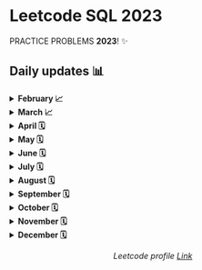 # __Leetcode SQL 2023__

PRACTICE PROBLEMS __2023__! ✨

## __Daily updates__ 📊

<!-- 
📈: In progress
🗓: Not started
🏆: Accomplished 
-->


<!-- March -->

<details>
<summary><b>February 📈</b></summary>

#### [February LeetCoding Challenge](https://github.com/Ahmed-Camara/Leetcode-SQL-2023/tree/main/February)

| Day | Challenge | Done | Day | Challenge | Done | Day | Challenge | Done |
|-----|-----------|------|-----|-----------|------|-----|-----------|------|
| 1 | [175. Combine Two Tables](https://github.com/Ahmed-Camara/Leetcode-SQL-2023/blob/main/February/Combine_Two_Tables.sql) | ✅ | 2 | [182. Duplicate Emails](https://github.com/Ahmed-Camara/Leetcode-SQL-2023/blob/main/February/Duplicate_Emails.sql) | ✅ | 3 | [183. Customers Who Never Order](https://github.com/Ahmed-Camara/Leetcode-SQL-2023/blob/main/February/Customers_Who_Never_Order.sql) | ✅ |
| 4 | [196. Delete Duplicate Emails](https://github.com/Ahmed-Camara/Leetcode-SQL-2023/blob/main/February/Delete_Duplicate_Emails.sql) | ✅ | 5 | [197. Rising Temperature](https://github.com/Ahmed-Camara/Leetcode-SQL-2023/blob/main/February/RisingTemperature.sql) | ✅ | 6 | [584. Find Customer Referee](https://github.com/Ahmed-Camara/Leetcode-SQL-2023/blob/main/February/FindCustomerReferee.sql) | ✅ |
| 7 | [586. Customer Placing the Largest Number of Orders](https://github.com/Ahmed-Camara/Leetcode-SQL-2023/blob/main/February/Customer%20PlacingLargestNumberOfOrders.sql) | ✅ | 8 | [595. Big Countries](https://github.com/Ahmed-Camara/Leetcode-SQL-2023/blob/main/February/BigCountries.sql) | ✅ | 9 | [596. Classes More Than 5 Students](https://github.com/Ahmed-Camara/Leetcode-SQL-2023/blob/main/February/Classes_More_Than_5_Students.sql) | ✅ |
| 10 | |  | 11 | | | 12 | | |
| 13 | | | 14 | | | 15 | | |
| 16 | | | 17 | | | 18 | | |
| 19 | | | 20 | | | 21 | | |
| 22 | | | 23 | | | 24 | | |
| 25 | | | 26 | | | 27 | | |
| 28 | | | 29 | | | 30 | | |
| 31 | | |
</details>


<!-- March -->

<details>
<summary><b>March 📈</b></summary>

#### [March LeetCoding Challenge](https://github.com/Ahmed-Camara/Leetcode-SQL-2023/tree/main/March)


| Day | Challenge | Done | Day | Challenge | Done | Day | Challenge | Done |
|-----|-----------|------|-----|-----------|------|-----|-----------|------|
| 1 | [1965. Employees With Missing Information](https://github.com/Ahmed-Camara/Leetcode-SQL-2023/blob/main/March/Employees%20With_Missing_Information.sql) | ✅ | 2 | [1890. The Latest Login in 2020](https://github.com/Ahmed-Camara/Leetcode-SQL-2023/blob/main/March/The_Latest_Login_in_2020.sql) | ✅ | 3 | [1873. Calculate Special Bonus](https://github.com/Ahmed-Camara/Leetcode-SQL-2023/blob/main/March/CalculateSpecialBonus.sql) | ✅ |
| 4 | [1767. Find the Subtasks That Did Not Execute](https://github.com/Ahmed-Camara/Leetcode-SQL-2023/blob/main/March/SubtasksThatDidNotExecute.sql) | ✅ | 5 | [1667. Fix Names in a Table](https://github.com/Ahmed-Camara/Leetcode-SQL-2023/blob/main/March/FixNames.sql) | ✅ | 6 | [1587. Bank Account Summary II](https://github.com/Ahmed-Camara/Leetcode-SQL-2023/blob/main/March/BankAccountSummary%202.sql) | ✅ |
| 7 | [1527. Patients With a Condition](https://github.com/Ahmed-Camara/Leetcode-SQL-2023/blob/main/March/PatientsWithCondition.sql) | ✅ | 8 | [1148. Article Views I](https://github.com/Ahmed-Camara/Leetcode-SQL-2023/blob/main/March/ArticleViews_I.sql) | ✅ | 9 | [577. Employee Bonus](https://github.com/Ahmed-Camara/Leetcode-SQL-2023/blob/main/March/Employee_Bonus.sql) | ✅ |
10 | [176. Second Highest Salary](https://github.com/Ahmed-Camara/Leetcode-SQL-2023/blob/main/March/SecondHighestSalary.sql) | ✅ | 11 | [177. Nth Highest Salary](https://github.com/Ahmed-Camara/Leetcode-SQL-2023/blob/main/March/NthHighestSalary) | ✅ | 12 | [178. Rank Scores](https://github.com/Ahmed-Camara/Leetcode-SQL-2023/blob/main/March/RankScores.sql) | ✅ |
13 | [128. Department Highest Salary](https://github.com/Ahmed-Camara/Leetcode-SQL-2023/blob/main/March/DepartmentHighestSalaries.sql) | ✅ | 14 | [180. Consecutive Numbers](https://github.com/Ahmed-Camara/Leetcode-SQL-2023/blob/main/March/ConsecutiveNumber.sql) | ✅ | 15 | [185. Department Top Three Salaries](https://github.com/Ahmed-Camara/Leetcode-SQL-2023/blob/main/March/DepartmentTopThreeSalaries.sql) | ✅ | 
16 | [619. Biggest Single Number](https://github.com/Ahmed-Camara/Leetcode-SQL-2023/blob/main/March/BiggestSingleNumber.sql) | ✅ | |
| 100 | | | 17 | | | 18 | | |
| 19 | | | 20 | | | 21 | | |
| 22 | | | 23 | | | 24 | | |
| 25 | | | 26 | | | 27 | | |
| 28 | | | 29 | | | 30 | | |
| 31 | | |
</details>

<!-- April -->

<details>
<summary><b>April 🗓</b></summary>

#### [April LeetCoding Challenge](https://github.com/ginny100/Leetcode-2023/tree/master/4.%20April)

| Day | Challenge | Done | Day | Challenge | Done | Day | Challenge | Done |
|-----|-----------|------|-----|-----------|------|-----|-----------|------|
| 1 | | | 2 | | | 3 | | |
| 4 | | | 5 | | | 6 | | |
| 7 | | | 8 | | | 9 | | |
| 10 | | | 11 | | | 12 | | |
| 13 | | | 14 | | | 15 | | |
| 16 | | | 17 | | | 18 | | |
| 19 | | | 20 | | | 21 | | |
| 22 | | | 23 | | | 24 | | |
| 25 | | | 26 | | | 27 | | |
| 28 | | | 29 | | | 30 | | |
</details>

<!-- May -->

<details>
<summary><b>May 🗓</b></summary>

#### [May LeetCoding Challenge](https://github.com/ginny100/Leetcode-2023/tree/master/5.%20May)

| Day | Challenge | Done | Day | Challenge | Done | Day | Challenge | Done |
|-----|-----------|------|-----|-----------|------|-----|-----------|------|
| 1 | | | 2 | | | 3 | | |
| 4 | | | 5 | | | 6 | | |
| 7 | | | 8 | | | 9 | | |
| 10 | | | 11 | | | 12 | | |
| 13 | | | 14 | | | 15 | | |
| 16 | | | 17 | | | 18 | | |
| 19 | | | 20 | | | 21 | | |
| 22 | | | 23 | | | 24 | | |
| 25 | | | 26 | | | 27 | | |
| 28 | | | 29 | | | 30 | | |
| 31 | | |
</details>

<!-- June -->

<details>
<summary><b>June 🗓</b></summary>

#### [June LeetCoding Challenge](https://github.com/ginny100/Leetcode-2023/tree/master/6.%20June)

| Day | Challenge | Done | Day | Challenge | Done | Day | Challenge | Done |
|-----|-----------|------|-----|-----------|------|-----|-----------|------|
| 1 | | | 2 | | | 3 | | |
| 4 | | | 5 | | | 6 | | |
| 7 | | | 8 | | | 9 | | |
| 10 | | | 11 | | | 12 | | |
| 13 | | | 14 | | | 15 | | |
| 16 | | | 17 | | | 18 | | |
| 19 | | | 20 | | | 21 | | |
| 22 | | | 23 | | | 24 | | |
| 25 | | | 26 | | | 27 | | |
| 28 | | | 29 | | | 30 | | |
</details>

<!-- July -->

<details>
<summary><b>July 🗓</b></summary>

#### [July LeetCoding Challenge](https://github.com/ginny100/Leetcode-2023/tree/master/7.%20July)

| Day | Challenge | Done | Day | Challenge | Done | Day | Challenge | Done |
|-----|-----------|------|-----|-----------|------|-----|-----------|------|
| 1 | | | 2 | | | 3 | | |
| 4 | | | 5 | | | 6 | | |
| 7 | | | 8 | | | 9 | | |
| 10 | | | 11 | | | 12 | | |
| 13 | | | 14 | | | 15 | | |
| 16 | | | 17 | | | 18 | | |
| 19 | | | 20 | | | 21 | | |
| 22 | | | 23 | | | 24 | | |
| 25 | | | 26 | | | 27 | | |
| 28 | | | 29 | | | 30 | | |
| 31 | | |
</details>

<!-- August -->

<details>
<summary><b>August 🗓</b></summary>

#### [August LeetCoding Challenge](https://github.com/ginny100/Leetcode-2023/tree/master/8.%20August)

| Day | Challenge | Done | Day | Challenge | Done | Day | Challenge | Done |
|-----|-----------|------|-----|-----------|------|-----|-----------|------|
| 1 | | | 2 | | | 3 | | |
| 4 | | | 5 | | | 6 | | |
| 7 | | | 8 | | | 9 | | |
| 10 | | | 11 | | | 12 | | |
| 13 | | | 14 | | | 15 | | |
| 16 | | | 17 | | | 18 | | |
| 19 | | | 20 | | | 21 | | |
| 22 | | | 23 | | | 24 | | |
| 25 | | | 26 | | | 27 | | |
| 28 | | | 29 | | | 30 | | |
| 31 | | |
</details>

<!-- September -->

<details>
<summary><b>September 🗓</b></summary>

#### [September LeetCoding Challenge](https://github.com/ginny100/Leetcode-2023/tree/master/9.%20September)

| Day | Challenge | Done | Day | Challenge | Done | Day | Challenge | Done |
|-----|-----------|------|-----|-----------|------|-----|-----------|------|
| 1 | | | 2 | | | 3 | | |
| 4 | | | 5 | | | 6 | | |
| 7 | | | 8 | | | 9 | | |
| 10 | | | 11 | | | 12 | | |
| 13 | | | 14 | | | 15 | | |
| 16 | | | 17 | | | 18 | | |
| 19 | | | 20 | | | 21 | | |
| 22 | | | 23 | | | 24 | | |
| 25 | | | 26 | | | 27 | | |
| 28 | | | 29 | | | 30 | | |
</details>

<!-- October -->

<details>
<summary><b>October 🗓</b></summary>

#### [October LeetCoding Challenge](https://github.com/ginny100/Leetcode-2023/tree/master/10.%20October)

| Day | Challenge | Done | Day | Challenge | Done | Day | Challenge | Done |
|-----|-----------|------|-----|-----------|------|-----|-----------|------|
| 1 | | | 2 | | | 3 | | |
| 4 | | | 5 | | | 6 | | |
| 7 | | | 8 | | | 9 | | |
| 10 | | | 11 | | | 12 | | |
| 13 | | | 14 | | | 15 | | |
| 16 | | | 17 | | | 18 | | |
| 19 | | | 20 | | | 21 | | |
| 22 | | | 23 | | | 24 | | |
| 25 | | | 26 | | | 27 | | |
| 28 | | | 29 | | | 30 | | |
| 31 | | |
</details>

<!-- November -->

<details>
<summary><b>November 🗓</b></summary>

#### [November LeetCoding Challenge](https://github.com/ginny100/Leetcode-2023/tree/master/11.%20November)

| Day | Challenge | Done | Day | Challenge | Done | Day | Challenge | Done |
|-----|-----------|------|-----|-----------|------|-----|-----------|------|
| 1 | | | 2 | | | 3 | | |
| 4 | | | 5 | | | 6 | | |
| 7 | | | 8 | | | 9 | | |
| 10 | | | 11 | | | 12 | | |
| 13 | | | 14 | | | 15 | | |
| 16 | | | 17 | | | 18 | | |
| 19 | | | 20 | | | 21 | | |
| 22 | | | 23 | | | 24 | | |
| 25 | | | 26 | | | 27 | | |
| 28 | | | 29 | | | 30 | | |
</details>

<!-- December -->

<details>
<summary><b>December 🗓</b></summary>

#### [December LeetCoding Challenge](https://github.com/ginny100/Leetcode-2023/tree/master/12.%20December)

| Day | Challenge | Done | Day | Challenge | Done | Day | Challenge | Done |
|-----|-----------|------|-----|-----------|------|-----|-----------|------|
| 1 | | | 2 | | | 3 | | |
| 4 | | | 5 | | | 6 | | |
| 7 | | | 8 | | | 9 | | |
| 10 | | | 11 | | | 12 | | |
| 13 | | | 14 | | | 15 | | |
| 16 | | | 17 | | | 18 | | |
| 19 | | | 20 | | | 21 | | |
| 22 | | | 23 | | | 24 | | |
| 25 | | | 26 | | | 27 | | |
| 28 | | | 29 | | | 30 | | |
| 31 | | |
</details>

<p align="center">
    <i>Leetcode profile <a href="https://leetcode.com/Ahmed-Camara/">Link</a></i>
</p>

